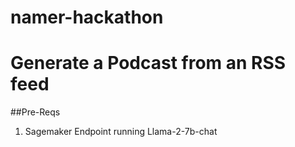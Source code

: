 # namer-hackathon
# Generate a Podcast from an RSS feed

##Pre-Reqs
1. Sagemaker Endpoint running Llama-2-7b-chat

